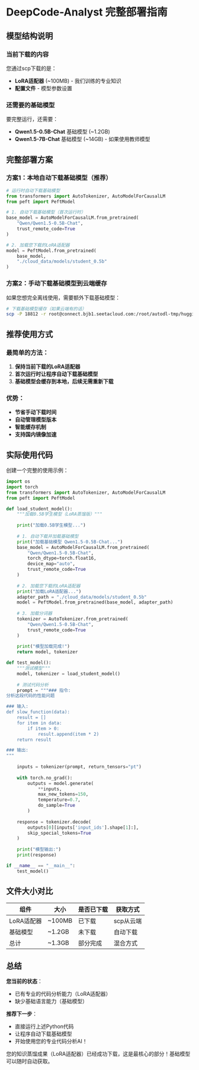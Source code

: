# DeepCode-Analyst 完整部署指南

## 模型结构说明

### 当前下载的内容
您通过scp下载的是：
- **LoRA适配器** (~100MB) - 我们训练的专业知识
- **配置文件** - 模型参数设置

### 还需要的基础模型
要完整运行，还需要：
- **Qwen1.5-0.5B-Chat** 基础模型 (~1.2GB)
- **Qwen1.5-7B-Chat** 基础模型 (~14GB) - 如果使用教师模型

## 完整部署方案

### 方案1：本地自动下载基础模型（推荐）

```python
# 运行时自动下载基础模型
from transformers import AutoTokenizer, AutoModelForCausalLM
from peft import PeftModel

# 1. 自动下载基础模型（首次运行时）
base_model = AutoModelForCausalLM.from_pretrained(
    "Qwen/Qwen1.5-0.5B-Chat",
    trust_remote_code=True
)

# 2. 加载您下载的LoRA适配器
model = PeftModel.from_pretrained(
    base_model, 
    "./cloud_data/models/student_0.5b"
)
```

### 方案2：手动下载基础模型到云端缓存

如果您想完全离线使用，需要额外下载基础模型：

```bash
# 下载基础模型缓存（如果云端有的话）
scp -P 18812 -r root@connect.bjb1.seetacloud.com:/root/autodl-tmp/huggingface_cache/transformers/models--Qwen--Qwen1.5-0.5B-Chat/ "D:\DeepCode-Analyst 基于多智能体与图谱推理的开源项目深度解析与技术问答系统\cloud_data\models\base_models\Qwen1.5-0.5B-Chat\"
```

## 推荐使用方式

### 最简单的方法：
1. **保持当前下载的LoRA适配器**
2. **首次运行时让程序自动下载基础模型**
3. **基础模型会缓存到本地，后续无需重新下载**

### 优势：
- **节省手动下载时间**
- **自动管理模型版本**
- **智能缓存机制**
- **支持国内镜像加速**

## 实际使用代码

创建一个完整的使用示例：

```python
import os
import torch
from transformers import AutoTokenizer, AutoModelForCausalLM
from peft import PeftModel

def load_student_model():
    """加载0.5B学生模型（LoRA蒸馏版）"""
    
    print("加载0.5B学生模型...")
    
    # 1. 自动下载并加载基础模型
    print("加载基础模型 Qwen1.5-0.5B-Chat...")
    base_model = AutoModelForCausalLM.from_pretrained(
        "Qwen/Qwen1.5-0.5B-Chat",
        torch_dtype=torch.float16,
        device_map="auto",
        trust_remote_code=True
    )
    
    # 2. 加载您下载的LoRA适配器
    print("加载LoRA适配器...")
    adapter_path = "./cloud_data/models/student_0.5b"
    model = PeftModel.from_pretrained(base_model, adapter_path)
    
    # 3. 加载分词器
    tokenizer = AutoTokenizer.from_pretrained(
        "Qwen/Qwen1.5-0.5B-Chat",
        trust_remote_code=True
    )
    
    print("模型加载完成!")
    return model, tokenizer

def test_model():
    """测试模型"""
    model, tokenizer = load_student_model()
    
    # 测试代码分析
    prompt = """### 指令:
分析这段代码的性能问题

### 输入:
def slow_function(data):
    result = []
    for item in data:
        if item > 0:
            result.append(item * 2)
    return result

### 输出:
"""
    
    inputs = tokenizer(prompt, return_tensors="pt")
    
    with torch.no_grad():
        outputs = model.generate(
            **inputs,
            max_new_tokens=150,
            temperature=0.7,
            do_sample=True
        )
    
    response = tokenizer.decode(
        outputs[0][inputs['input_ids'].shape[1]:], 
        skip_special_tokens=True
    )
    
    print("模型输出:")
    print(response)

if __name__ == "__main__":
    test_model()
```

## 文件大小对比

| 组件 | 大小 | 是否已下载 | 获取方式 |
|------|------|------------|----------|
| LoRA适配器 | ~100MB | 已下载 | scp从云端 |
| 基础模型 | ~1.2GB | 未下载 | 自动下载 |
| 总计 | ~1.3GB | 部分完成 | 混合方式 |

## 总结

**您当前的状态**：
- 已有专业的代码分析能力（LoRA适配器）
- 缺少基础语言能力（基础模型）

**推荐下一步**：
- 直接运行上述Python代码
- 让程序自动下载基础模型
- 开始使用您的专业代码分析AI！

您的知识蒸馏成果（LoRA适配器）已经成功下载，这是最核心的部分！基础模型可以随时自动获取。
